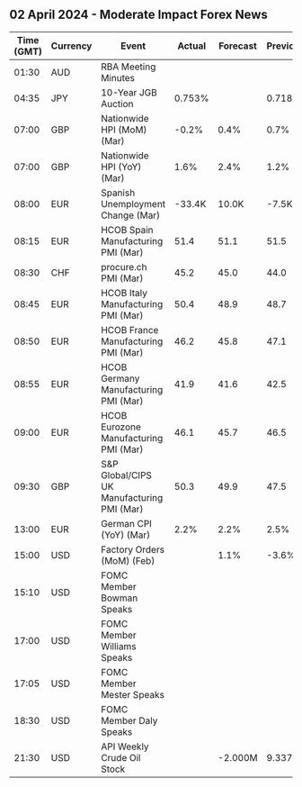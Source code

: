 ## 02 April 2024 - Moderate Impact Forex News

| Time (GMT) | Currency | Event | Actual | Forecast | Previous |
|------|----------|-------|--------|----------|----------|
| 01:30 | AUD | RBA Meeting Minutes |  |  |  |
| 04:35 | JPY | 10-Year JGB Auction | 0.753% |  | 0.718% |
| 07:00 | GBP | Nationwide HPI (MoM) (Mar) | -0.2% | 0.4% | 0.7% |
| 07:00 | GBP | Nationwide HPI (YoY) (Mar) | 1.6% | 2.4% | 1.2% |
| 08:00 | EUR | Spanish Unemployment Change (Mar) | -33.4K | 10.0K | -7.5K |
| 08:15 | EUR | HCOB Spain Manufacturing PMI (Mar) | 51.4 | 51.1 | 51.5 |
| 08:30 | CHF | procure.ch PMI (Mar) | 45.2 | 45.0 | 44.0 |
| 08:45 | EUR | HCOB Italy Manufacturing PMI (Mar) | 50.4 | 48.9 | 48.7 |
| 08:50 | EUR | HCOB France Manufacturing PMI (Mar) | 46.2 | 45.8 | 47.1 |
| 08:55 | EUR | HCOB Germany Manufacturing PMI (Mar) | 41.9 | 41.6 | 42.5 |
| 09:00 | EUR | HCOB Eurozone Manufacturing PMI (Mar) | 46.1 | 45.7 | 46.5 |
| 09:30 | GBP | S&P Global/CIPS UK Manufacturing PMI (Mar) | 50.3 | 49.9 | 47.5 |
| 13:00 | EUR | German CPI (YoY) (Mar) | 2.2% | 2.2% | 2.5% |
| 15:00 | USD | Factory Orders (MoM) (Feb) |  | 1.1% | -3.6% |
| 15:10 | USD | FOMC Member Bowman Speaks |  |  |  |
| 17:00 | USD | FOMC Member Williams Speaks |  |  |  |
| 17:05 | USD | FOMC Member Mester Speaks |  |  |  |
| 18:30 | USD | FOMC Member Daly Speaks |  |  |  |
| 21:30 | USD | API Weekly Crude Oil Stock |  | -2.000M | 9.337M |
